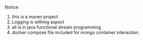 Notice:
1. this is a maven project
2. Logging is withing aspect
3. all  is in java functional stream programming
4. docker compose file included for mongo container interaction

